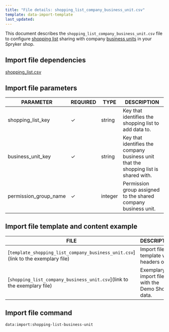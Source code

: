 ```yaml
---
title: "File details: shopping_list_company_business_unit.csv"
template: data-import-template
last_updated: 
---
```


This document describes the `shopping_list_company_business_unit.csv` file to configure [shopping list](https://docs.spryker.com/docs/pbc/all/shopping-list-and-wishlist/202212.0/base-shop/shopping-lists-feature-overview/shopping-lists-feature-overview.html) sharing with company [business units](https://docs.spryker.com/docs/pbc/all/customer-relationship-management/202212.0/company-account-feature-overview/business-units-overview.html) in your Spryker shop.

## Import file dependencies

[shopping_list.csv](_drafts/data-import/base-shop/file-details-shopping-list.csv.md)

## Import file parameters

| PARAMETER | REQUIRED |  TYPE | DESCRIPTION |
| --- | --- | --- | --- |
| shopping_list_key | &check; | string | Key that identifies the shopping list to add data to. |
|business_unit_key|&check;|string| Key that identifies the company business unit that the shopping list is shared with.|
|permission_group_name|&check;|integer | Permission group assigned to the shared company business unit.|

## Import file template and content example

| FILE | DESCRIPTION |
|---|---|
| [`template_shopping_list_company_business_unit.csv`](link to the exemplary file)<!--after doc moved to proper place, upload CSV to S3 and add a link-->| Import file template with headers only. |
| [`shopping_list_company_business_unit.csv`](link to the exemplary file)<!--after doc moved to proper place, upload CSV to S3 and add a link--> | Exemplary import file with the Demo Shop data. |


## Import file command

```bash
data:import:shopping-list-business-unit
```